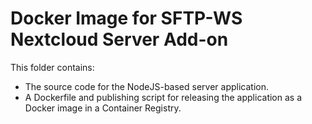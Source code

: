 # Docker Image for SFTP-WS Nextcloud Server Add-on
This folder contains:
- The source code for the NodeJS-based server application.
- A Dockerfile and publishing script for releasing the application as a Docker
  image in a Container Registry.
